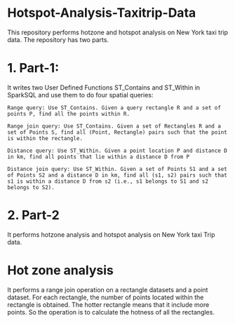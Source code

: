 # Hotspot-Analysis-Taxitrip-Data

This repository performs hotzone and hotspot analysis on New York taxi trip data. The repository has two parts.

# 1. Part-1:
It writes two User Defined Functions ST_Contains and ST_Within in SparkSQL and use them to do four spatial queries:

    Range query: Use ST_Contains. Given a query rectangle R and a set of points P, find all the points within R.
    
    Range join query: Use ST_Contains. Given a set of Rectangles R and a set of Points S, find all (Point, Rectangle) pairs such that the point is within the rectangle.
    
    Distance query: Use ST_Within. Given a point location P and distance D in km, find all points that lie within a distance D from P
    
    Distance join query: Use ST_Within. Given a set of Points S1 and a set of Points S2 and a distance D in km, find all (s1, s2) pairs such that s1 is within a distance D from s2 (i.e., s1 belongs to S1 and s2 belongs to S2).


# 2. Part-2
It performs hotzone analysis and hotspot analysis on New York taxi Trip data.

# Hot zone analysis

It performs a range join operation on a rectangle datasets and a point dataset. For each rectangle, the number of points located within the rectangle is obtained. The hotter rectangle means that it include more points. So the operation is to calculate the hotness of all the rectangles.
